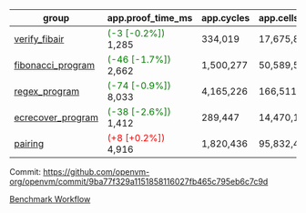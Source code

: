 | group | app.proof_time_ms | app.cycles | app.cells_used | leaf.proof_time_ms | leaf.cycles | leaf.cells_used |
| -- | -- | -- | -- | -- | -- | -- |
| [verify_fibair](https://github.com/openvm-org/openvm/blob/benchmark-results/benchmarks-pr/1578/verify_fibair-9ba77f329a1151858116027fb465c795eb6c7c9d.md) |<span style='color: green'>(-3 [-0.2%])</span> 1,285 |  334,019 |  17,675,822 |- | - | - |
| [fibonacci_program](https://github.com/openvm-org/openvm/blob/benchmark-results/benchmarks-pr/1578/fibonacci-9ba77f329a1151858116027fb465c795eb6c7c9d.md) |<span style='color: green'>(-46 [-1.7%])</span> 2,662 |  1,500,277 |  50,589,503 |- | - | - |
| [regex_program](https://github.com/openvm-org/openvm/blob/benchmark-results/benchmarks-pr/1578/regex-9ba77f329a1151858116027fb465c795eb6c7c9d.md) |<span style='color: green'>(-74 [-0.9%])</span> 8,033 |  4,165,226 |  166,511,152 |- | - | - |
| [ecrecover_program](https://github.com/openvm-org/openvm/blob/benchmark-results/benchmarks-pr/1578/ecrecover-9ba77f329a1151858116027fb465c795eb6c7c9d.md) |<span style='color: green'>(-38 [-2.6%])</span> 1,412 |  289,447 |  14,470,186 |- | - | - |
| [pairing](https://github.com/openvm-org/openvm/blob/benchmark-results/benchmarks-pr/1578/pairing-9ba77f329a1151858116027fb465c795eb6c7c9d.md) |<span style='color: red'>(+8 [+0.2%])</span> 4,916 |  1,820,436 |  95,832,407 |- | - | - |


Commit: https://github.com/openvm-org/openvm/commit/9ba77f329a1151858116027fb465c795eb6c7c9d

[Benchmark Workflow](https://github.com/openvm-org/openvm/actions/runs/14459626036)
